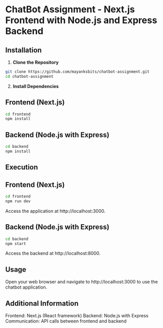 # ChatBot Assignment - Next.js Frontend with Node.js and Express Backend

## Installation

1. **Clone the Repository**

```bash
git clone https://github.com/mayanksbits/chatbot-assignment.git
cd chatbot-assignment
```

2. **Install Dependencies**

## Frontend (Next.js)

```bash
cd frontend
npm install
```

## Backend (Node.js with Express)

```bash
cd backend
npm install
```

## Execution

## Frontend (Next.js)

```bash
cd frontend
npm run dev
```
Access the application at http://localhost:3000.

## Backend (Node.js with Express)

```bash
cd backend
npm start
```
Access the backend at http://localhost:8000.

## Usage
Open your web browser and navigate to http://localhost:3000 to use the chatbot application.

## Additional Information
Frontend: Next.js (React framework)
Backend: Node.js with Express
Communication: API calls between frontend and backend